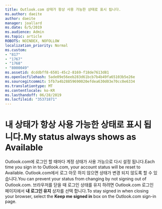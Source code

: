 ```yaml
---
title: Outlook.com 상태가 항상 사용 가능한 상태로 표시 됩니다.
ms.author: daeite
author: daeite
manager: joallard
ms.date: 6/5/2019
ms.audience: Admin
ms.topic: article
ROBOTS: NOINDEX, NOFOLLOW
localization_priority: Normal
ms.custom:
- "817"
- "1767"
- "1768"
- "8000049"
ms.assetid: dcddbff8-6501-45c2-8169-f18de7613d81
ms.openlocfilehash: 5ade09e56eeb283d61bcb7b4b49fa65103b5e26e
ms.sourcegitcommit: 5fb7a4b28859690020efdea630d03e70cc0e6334
ms.translationtype: MT
ms.contentlocale: ko-KR
ms.lasthandoff: 06/28/2019
ms.locfileid: "35371871"
---
```

# <a name="my-status-always-shows-as-available"></a><span data-ttu-id="6f7d2-102">내 상태가 항상 사용 가능한 상태로 표시 됩니다.</span><span class="sxs-lookup"><span data-stu-id="6f7d2-102">My status always shows as Available</span></span>

<span data-ttu-id="6f7d2-103">Outlook.com에 로그인 할 때마다 계정 상태가 사용 가능으로 다시 설정 됩니다.</span><span class="sxs-lookup"><span data-stu-id="6f7d2-103">Each time you sign in to Outlook.com, your account status will be reset to Available.</span></span> <span data-ttu-id="6f7d2-104">Outlook.com에서 로그 아웃 하지 않으면 상태가 변경 되지 않도록 할 수 있습니다.</span><span class="sxs-lookup"><span data-stu-id="6f7d2-104">You can prevent your status from changing by not signing out of Outlook.com.</span></span> <span data-ttu-id="6f7d2-105">브라우저를 닫을 때 로그인 상태를 유지 하려면 Outlook.com 로그인 페이지에서 **내 로그인 유지** 상자를 선택 합니다.</span><span class="sxs-lookup"><span data-stu-id="6f7d2-105">To stay signed in when closing your browser, select the **Keep me signed in** box on the Outlook.com sign-in page.</span></span>
